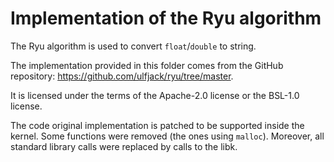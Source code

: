 # Implementation of the Ryu algorithm

The Ryu algorithm is used to convert `float`/`double` to string.

The implementation provided in this folder comes from the GitHub repository:
https://github.com/ulfjack/ryu/tree/master.

It is licensed under the terms of the Apache-2.0 license or the BSL-1.0 license.

The code original implementation is patched to be supported inside the kernel. Some functions were removed (the ones
using `malloc`).
Moreover, all standard library calls were replaced by calls to the libk.
